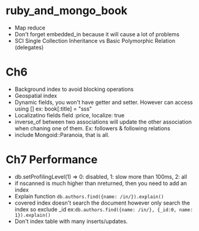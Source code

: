 ruby_and_mongo_book
===================

* Map reduce
* Don't forget embedded_in because it will cause a lot of problems
* SCI Single Collection Inheritance vs Basic Polymorphic Relation (delegates)

Ch6
===

* Background index to avoid blocking operations
* Geospatial index
* Dynamic fields, you won't have getter and setter. However can access using [] ex: book[:title] = "sss"
* Localizatino fields
field :price, localize: true
* inverse_of between two associations will update the other association when chaning one of them. Ex: followers & following relations
* include Mongoid::Paranoia, that is all.

Ch7 Performance
===============

* db.setProfilingLevel(1) => 0: disabled, 1: slow more than 100ms, 2: all
* if nscanned is much higher than nreturned, then you need to add an index
* Explain function `db.authors.find({name: /in/}).explain()`
* covered index doesn't search the document however only search the index so exclude _id ex:`db.authors.find({name: /in/}, {_id:0, name: 1}).explain()`
* Don't index table with many inserts/updates.
